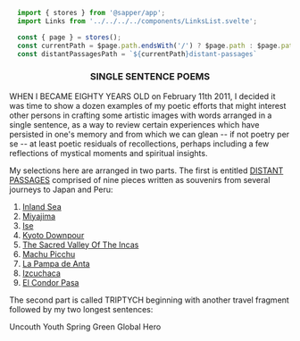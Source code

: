 ```js exec
  import { stores } from '@sapper/app';
  import Links from '../../../../components/LinksList.svelte';

  const { page } = stores();
  const currentPath = $page.path.endsWith('/') ? $page.path : $page.path + '/';
  const distantPassagesPath = `${currentPath}distant-passages`
```

<h3 style="text-align: center;">SINGLE SENTENCE POEMS</h3> 
WHEN I BECAME EIGHTY YEARS OLD on February 11th 2011,
I decided it was time to show a dozen examples of my poetic efforts that might
interest other persons in crafting some artistic images with words arranged in a
single sentence, as a way to review certain experiences which have persisted in
one's memory and from which we can glean -- if not poetry per se -- at least
poetic residuals of recollections, perhaps including a few reflections of
mystical moments and spiritual insights. 

My selections here are arranged in two
parts. The first is entitled <a href="{distantPassagesPath}">DISTANT PASSAGES</a> comprised of nine pieces written
as souvenirs from several journeys to Japan and Peru: 

1. <a href="{distantPassagesPath}/inland-sea">Inland Sea</a>
1. <a href="{distantPassagesPath}/miyajima">Miyajima</a> 
1. <a href="{distantPassagesPath}/ise">Ise</a>
1. <a href="{distantPassagesPath}/kyoto-downpour">Kyoto Downpour </a>
1. <a href="{distantPassagesPath}/the-sacred-valley-of-the-incas">The Sacred Valley Of The Incas </a>
1. <a href="{distantPassagesPath}/machu-picchu">Machu Picchu </a>
1. <a href="{distantPassagesPath}/la-pampa-de-anta">La Pampa de Anta</a>
1. <a href="{distantPassagesPath}/izcuchaca">Izcuchaca </a>
1. <a href="{distantPassagesPath}/el-condor-pasa">El Condor Pasa </a>

The second part is called TRIPTYCH beginning with
another travel fragment followed by my two longest sentences: 

Uncouth Youth
Spring Green Global Hero
